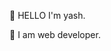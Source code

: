 👋 HELLO I'm yash.

🚀 I am web developer.


<!---
Y-ash-P/Y-ash-P is a ✨ special ✨ repository because its `README.md` (this file) appears on your GitHub profile.
You can click the Preview link to take a look at your changes.
--->
